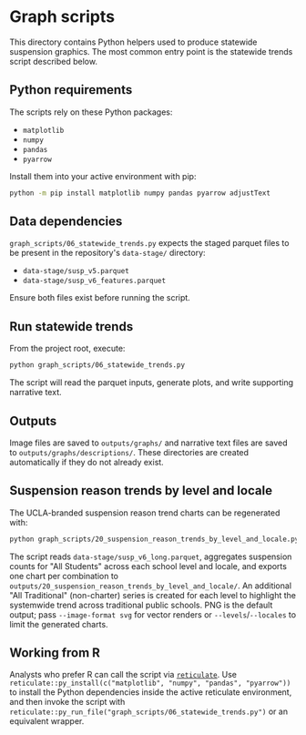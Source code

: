 # Graph scripts

This directory contains Python helpers used to produce statewide suspension graphics. The most common entry point is the statewide trends script described below.

## Python requirements

The scripts rely on these Python packages:

- `matplotlib`
- `numpy`
- `pandas`
- `pyarrow`

Install them into your active environment with pip:

```bash
python -m pip install matplotlib numpy pandas pyarrow adjustText
```

## Data dependencies

`graph_scripts/06_statewide_trends.py` expects the staged parquet files to be present in the repository's `data-stage/` directory:

- `data-stage/susp_v5.parquet`
- `data-stage/susp_v6_features.parquet`

Ensure both files exist before running the script.

## Run statewide trends

From the project root, execute:

```bash
python graph_scripts/06_statewide_trends.py
```

The script will read the parquet inputs, generate plots, and write supporting narrative text.

## Outputs

Image files are saved to `outputs/graphs/` and narrative text files are saved to `outputs/graphs/descriptions/`. These directories are created automatically if they do not already exist.

## Suspension reason trends by level and locale

The UCLA-branded suspension reason trend charts can be regenerated with:

```bash
python graph_scripts/20_suspension_reason_trends_by_level_and_locale.py
```

The script reads `data-stage/susp_v6_long.parquet`, aggregates suspension counts
for "All Students" across each school level and locale, and exports one chart
per combination to `outputs/20_suspension_reason_trends_by_level_and_locale/`.
An additional "All Traditional" (non-charter) series is created for each level
to highlight the systemwide trend across traditional public schools.
PNG is the default output; pass `--image-format svg` for vector renders or
`--levels`/`--locales` to limit the generated charts.

## Working from R

Analysts who prefer R can call the script via [`reticulate`](https://rstudio.github.io/reticulate/). Use `reticulate::py_install(c("matplotlib", "numpy", "pandas", "pyarrow"))` to install the Python dependencies inside the active reticulate environment, and then invoke the script with `reticulate::py_run_file("graph_scripts/06_statewide_trends.py")` or an equivalent wrapper.
